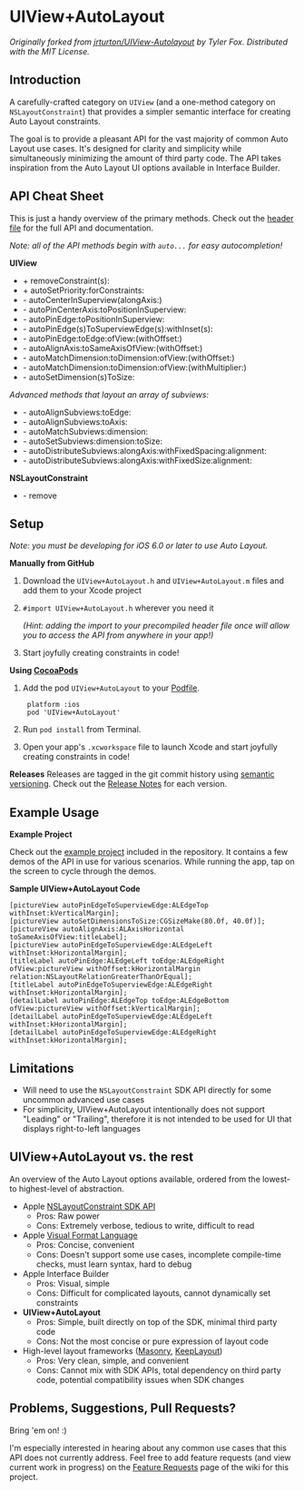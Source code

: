 UIView+AutoLayout
=================

*Originally forked from [jrturton/UIView-Autolayout](https://github.com/jrturton/UIView-Autolayout) by Tyler Fox. Distributed with the MIT License.*

Introduction
------------

A carefully-crafted category on `UIView` (and a one-method category on `NSLayoutConstraint`) that provides a simpler semantic interface for creating Auto Layout constraints.

The goal is to provide a pleasant API for the vast majority of common Auto Layout use cases. It's designed for clarity and simplicity while simultaneously minimizing the amount of third party code. The API takes inspiration from the Auto Layout UI options available in Interface Builder.

API Cheat Sheet
---------------

This is just a handy overview of the primary methods. Check out the [header file](https://github.com/smileyborg/UIView-AutoLayout/blob/master/Source/UIView%2BAutoLayout.h) for the full API and documentation.

*Note: all of the API methods begin with `auto...` for easy autocompletion!*

**UIView**

*	\+ removeConstraint(s):
*	\+ autoSetPriority:forConstraints:
*	\- autoCenterInSuperview(alongAxis:)
*	\- autoPinCenterAxis:toPositionInSuperview:
*	\- autoPinEdge:toPositionInSuperview:
*	\- autoPinEdge(s)ToSuperviewEdge(s):withInset(s):
*	\- autoPinEdge:toEdge:ofView:(withOffset:)
*	\- autoAlignAxis:toSameAxisOfView:(withOffset:)
*	\- autoMatchDimension:toDimension:ofView:(withOffset:)
*	\- autoMatchDimension:toDimension:ofView:(withMultiplier:)
*	\- autoSetDimension(s)ToSize:

*Advanced methods that layout an array of subviews:*

*	\- autoAlignSubviews:toEdge:
*	\- autoAlignSubviews:toAxis:
*	\- autoMatchSubviews:dimension:
*	\- autoSetSubviews:dimension:toSize:
*	\- autoDistributeSubviews:alongAxis:withFixedSpacing:alignment:
*	\- autoDistributeSubviews:alongAxis:withFixedSize:alignment:

**NSLayoutConstraint**

*	\- remove

Setup
-----
*Note: you must be developing for iOS 6.0 or later to use Auto Layout.*

**Manually from GitHub**

1.	Download the `UIView+AutoLayout.h` and `UIView+AutoLayout.m` files and add them to your Xcode project
2.	`#import UIView+AutoLayout.h` wherever you need it

	*(Hint: adding the import to your precompiled header file once will allow you to access the API from anywhere in your app!)*
3.	Start joyfully creating constraints in code!

**Using [CocoaPods](http://cocoapods.org)**

1. Add the pod `UIView+AutoLayout` to your [Podfile](https://github.com/CocoaPods/CocoaPods/wiki/A-Podfile).

    	platform :ios
    	pod 'UIView+AutoLayout'

2. Run `pod install` from Terminal.
3. Open your app's `.xcworkspace` file to launch Xcode and start joyfully creating constraints in code!

**Releases**
Releases are tagged in the git commit history using [semantic versioning](http://semver.org). Check out the [Release Notes](https://github.com/smileyborg/UIView-AutoLayout/wiki/Release-Notes) for each version.

Example Usage
-------------

**Example Project**

Check out the [example project](https://github.com/smileyborg/UIView-AutoLayout/blob/master/Example/) included in the repository. It contains a few demos of the API in use for various scenarios. While running the app, tap on the screen to cycle through the demos.

**Sample UIView+AutoLayout Code**

	[pictureView autoPinEdgeToSuperviewEdge:ALEdgeTop withInset:kVerticalMargin];
	[pictureView autoSetDimensionsToSize:CGSizeMake(80.0f, 40.0f)];
	[pictureView autoAlignAxis:ALAxisHorizontal toSameAxisOfView:titleLabel];
	[pictureView autoPinEdgeToSuperviewEdge:ALEdgeLeft withInset:kHorizontalMargin];
	[titleLabel autoPinEdge:ALEdgeLeft toEdge:ALEdgeRight ofView:pictureView withOffset:kHorizontalMargin relation:NSLayoutRelationGreaterThanOrEqual];
	[titleLabel autoPinEdgeToSuperviewEdge:ALEdgeRight withInset:kHorizontalMargin];
	[detailLabel autoPinEdge:ALEdgeTop toEdge:ALEdgeBottom ofView:pictureView withOffset:kVerticalMargin];
	[detailLabel autoPinEdgeToSuperviewEdge:ALEdgeLeft withInset:kHorizontalMargin];
	[detailLabel autoPinEdgeToSuperviewEdge:ALEdgeRight withInset:kHorizontalMargin];

Limitations
-----------

*	Will need to use the `NSLayoutConstraint` SDK API directly for some uncommon advanced use cases
*	For simplicity, UIView+AutoLayout intentionally does not support "Leading" or "Trailing", therefore it is not intended to be used for UI that displays right-to-left languages

UIView+AutoLayout vs. the rest
------------------------------

An overview of the Auto Layout options available, ordered from the lowest- to highest-level of abstraction.

*	Apple [NSLayoutConstraint SDK API](https://developer.apple.com/library/ios/documentation/AppKit/Reference/NSLayoutConstraint_Class/NSLayoutConstraint/NSLayoutConstraint.html#//apple_ref/doc/uid/TP40010628-CH1-SW18)
 	*	Pros: Raw power
	*	Cons: Extremely verbose, tedious to write, difficult to read
*	Apple [Visual Format Language](http://developer.apple.com/library/ios/documentation/UserExperience/Conceptual/AutolayoutPG/Articles/formatLanguage.html)
	*	Pros: Concise, convenient
	*	Cons: Doesn't support some use cases, incomplete compile-time checks, must learn syntax, hard to debug
*	Apple Interface Builder
	*	Pros: Visual, simple
	* 	Cons: Difficult for complicated layouts, cannot dynamically set constraints	
*	**UIView+AutoLayout**
	*	Pros: Simple, built directly on top of the SDK, minimal third party code
	*	Cons: Not the most concise or pure expression of layout code
*	High-level layout frameworks ([Masonry](https://github.com/cloudkite/Masonry), [KeepLayout](https://github.com/iMartinKiss/KeepLayout))
	*	Pros: Very clean, simple, and convenient 
	*	Cons: Cannot mix with SDK APIs, total dependency on third party code, potential compatibility issues when SDK changes

Problems, Suggestions, Pull Requests?
-------------------------------------

Bring 'em on! :)

I'm especially interested in hearing about any common use cases that this API does not currently address. Feel free to add feature requests (and view current work in progress) on the [Feature Requests](https://github.com/smileyborg/UIView-AutoLayout/wiki/Feature-Requests) page of the wiki for this project.